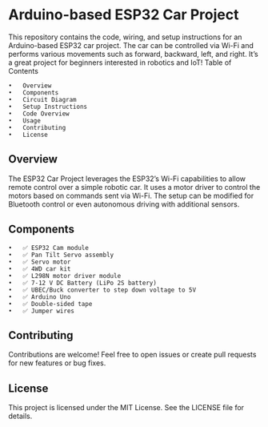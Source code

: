 # Arduino-based ESP32 Car Project
This repository contains the code, wiring, and setup instructions for an Arduino-based ESP32 car project. The car can be controlled via Wi-Fi and performs various movements such as forward, backward, left, and right. It’s a great project for beginners interested in robotics and IoT!
Table of Contents

	•	Overview
	•	Components
	•	Circuit Diagram
	•	Setup Instructions
	•	Code Overview
	•	Usage
	•	Contributing
	•	License

## Overview

The ESP32 Car Project leverages the ESP32’s Wi-Fi capabilities to allow remote control over a simple robotic car. It uses a motor driver to control the motors based on commands sent via Wi-Fi. The setup can be modified for Bluetooth control or even autonomous driving with additional sensors.

## Components

	•	✅ ESP32 Cam module
	•	✅ Pan Tilt Servo assembly
	•	✅ Servo motor
	•	✅ 4WD car kit
	•	✅ L298N motor driver module
	•	✅ 7-12 V DC Battery (LiPo 2S battery)
	•	✅ UBEC/Buck converter to step down voltage to 5V
	•	✅ Arduino Uno
	•	✅ Double-sided tape
	•	✅ Jumper wires

## Contributing

Contributions are welcome! Feel free to open issues or create pull requests for new features or bug fixes.

## License

This project is licensed under the MIT License. See the LICENSE file for details.
 
